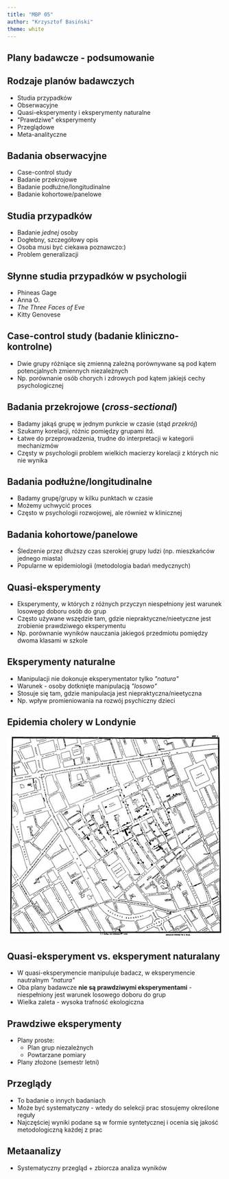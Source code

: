 ```yaml
---
title: "MBP 05"
author: "Krzysztof Basiński"
theme: white
---
```


## Plany badawcze - podsumowanie

## Rodzaje planów badawczych

- Studia przypadków
- Obserwacyjne
- Quasi-eksperymenty i eksperymenty naturalne
- "Prawdziwe" eksperymenty
- Przeglądowe
- Meta-analityczne

## Badania obserwacyjne

- Case-control study
- Badanie przekrojowe
- Badanie podłużne/longitudinalne
- Badanie kohortowe/panelowe

## Studia przypadków

- Badanie _jednej_ osoby
- Dogłebny, szczegółowy opis
- Osoba musi być ciekawa poznawczo:)
- Problem generalizacji

## Słynne studia przypadków w psychologii

- Phineas Gage
- Anna O.
- _The Three Faces of Eve_
- Kitty Genovese

## Case-control study (badanie kliniczno-kontrolne)

- Dwie grupy różniące się zmienną zależną porównywane są pod kątem potencjalnych zmiennych niezależnych
- Np. porównanie osób chorych i zdrowych pod kątem jakiejś cechy psychologicznej


## Badania przekrojowe (_cross-sectional_)

- Badamy jakąś grupę w jednym punkcie w czasie (stąd _przekrój_)
- Szukamy korelacji, różnic pomiędzy grupami itd.
- Łatwe do przeprowadzenia, trudne do interpretacji w kategorii mechanizmów
- Częsty w psychologii problem wielkich macierzy korelacji z których nic nie wynika

## Badania podłużne/longitudinalne

- Badamy grupę/grupy w kilku punktach w czasie
- Możemy uchwycić proces
- Często w psychologii rozwojowej, ale również w klinicznej


## Badania kohortowe/panelowe

- Śledzenie przez dłuższy czas szerokiej grupy ludzi (np. mieszkańców jednego miasta)
- Popularne w epidemiologii (metodologia badań medycznych)

## Quasi-eksperymenty

- Eksperymenty, w których z różnych przyczyn niespełniony jest warunek losowego doboru osób do grup
- Często używane wszędzie tam, gdzie niepraktyczne/nieetyczne jest zrobienie prawdziwego eksperymentu
- Np. porównanie wyników nauczania jakiegoś przedmiotu pomiędzy dwoma klasami w szkole

## Eksperymenty naturalne

- Manipulacji nie dokonuje eksperymentator tylko _"natura"_
- Warunek - osoby dotknięte manipulacją _"losowo"_
- Stosuje się tam, gdzie manipulacja jest niepraktyczna/nieetyczna
- Np. wpływ promieniowania na rozwój psychiczny dzieci

## Epidemia cholery w Londynie

![cholera](img/w05/cholera.jpg)

## Quasi-eksperyment vs. eksperyment naturalany

- W quasi-eksperymencie manipuluje badacz, w eksperymencie nautralnym _"natura"_
- Oba plany badawcze **nie są prawdziwymi eksperymentami** - niespełniony jest warunek losowego doboru do grup
- Wielka zaleta - wysoka trafność ekologiczna

## Prawdziwe eksperymenty

- Plany proste:
    - Plan grup niezależnych
    - Powtarzane pomiary
- Plany złożone (semestr letni)

## Przeglądy

- To badanie o innych badaniach
- Może być systematyczny - wtedy do selekcji prac stosujemy określone reguły
- Najczęściej wyniki podane są w formie syntetycznej i ocenia się jakość metodologiczną każdej z prac

## Metaanalizy

- Systematyczny przegląd + zbiorcza analiza wyników